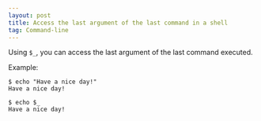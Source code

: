 ```yaml
---
layout: post
title: Access the last argument of the last command in a shell
tag: Command-line
---
```


Using `$_`, you can access the last argument of the last command executed.

Example:

```
$ echo "Have a nice day!"
Have a nice day!

$ echo $_
Have a nice day!
```

